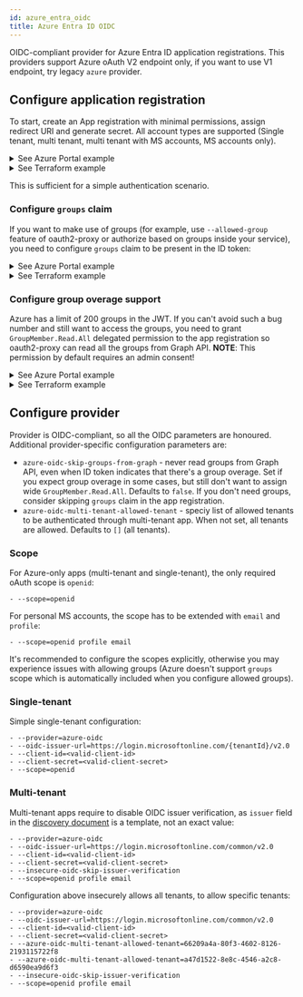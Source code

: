 ```yaml
---
id: azure_entra_oidc
title: Azure Entra ID OIDC
---
```

OIDC-compliant provider for Azure Entra ID application registrations. This providers support Azure oAuth V2 endpoint only, if you want to use V1 endpoint, try legacy `azure` provider.

## Configure application registration
To start, create an App registration with minimal permissions, assign redirect URI and generate secret. All account types are supported (Single tenant, multi tenant, multi tenant with MS accounts, MS accounts only).
<details>
    <summary>See Azure Portal example</summary>
    <img src="/oauth2-proxy/img/azure-create-app-reg.gif"/>

When created with Portal, App registration automatically creates a delegated API permission for `User.Read`. 
</details>

<details>
    <summary>See Terraform example</summary>

    resource "azuread_application" "auth" {
        display_name     = "oauth2-proxy"
        sign_in_audience = "AzureADMyOrg" # Others are also supported

        web {
            redirect_uris = [
                "https://podinfo.lakis.tech/oauth2/callback",
            ]
        }

        required_resource_access {
            resource_app_id = "00000003-0000-0000-c000-000000000000" # Microsoft Graph
            resource_access {
                id   = "e1fe6dd8-ba31-4d61-89e7-88639da4683d" # User.Read delegated
                type = "Scope"
            }
        }
    }

    resource "azuread_application_password" "apppass" {
        application_id = azuread_application.auth.id
    }

</details>

This is sufficient for a simple authentication scenario.

### Configure `groups` claim
If you want to make use of groups (for example, use `--allowed-group` feature of oauth2-proxy or authorize based on groups inside your service), you need to configure `groups` claim to be present in the ID token:
<details>
    <summary>See Azure Portal example</summary>
    <img src="/oauth2-proxy/img/azure-create-groups-claim.gif"/>
</details>
<details>
    <summary>See Terraform example</summary>

    resource "azuread_application" "auth" {
        display_name     = "oauth2-proxy"
        sign_in_audience = "AzureADMyOrg" # Other alre also supported

        group_membership_claims = [
            "SecurityGroup"
        ]
        optional_claims {
            id_token {
                name = "groups"
            }
        }

        web {
            redirect_uris = [
                "https://podinfo.lakis.tech/oauth2/callback",
            ]
        }

        required_resource_access {
            resource_app_id = "00000003-0000-0000-c000-000000000000" # Microsoft Graph
            resource_access {
                id   = "e1fe6dd8-ba31-4d61-89e7-88639da4683d" # User.Read delegated
                type = "Scope"
            }
        }
    }

    resource "azuread_application_password" "apppass" {
        application_id = azuread_application.auth.id
    }

</details>


### Configure group overage support
Azure has a limit of 200 groups in the JWT. If you can't avoid such a bug number and still want to access the groups, you need to grant `GroupMember.Read.All` delegated permission to the app registration so oauth2-proxy can read all the groups from Graph API. **NOTE**: This permission by default requires an admin consent!
<details>
    <summary>See Azure Portal example</summary>
    <img src="/oauth2-proxy/img/azure-group-overage-permission.gif"/>
</details>
<details>
    <summary>See Terraform example</summary>

    resource "azuread_application" "auth" {
        display_name     = "oauth2-proxy"
        sign_in_audience = "AzureADMyOrg" # Other alre also supported

        group_membership_claims = [
            "SecurityGroup"
        ]
        optional_claims {
            id_token {
                name = "groups"
            }
        }

        web {
            redirect_uris = [
                "https://podinfo.lakis.tech/oauth2/callback",
            ]
        }

        required_resource_access {
            resource_app_id = "00000003-0000-0000-c000-000000000000" # Microsoft Graph
            resource_access {
                id   = "e1fe6dd8-ba31-4d61-89e7-88639da4683d" # User.Read delegated
                type = "Scope"
            }
            
            resource_access {
                id   = "bc024368-1153-4739-b217-4326f2e966d0" # GroupMember.Read.All delegated - admin consent required
                type = "Scope"
            }

        }
    }

    resource "azuread_application_password" "apppass" {
        application_id = azuread_application.auth.id
    }

Admin consent is required after creation by Terraform
</details>

## Configure provider
Provider is OIDC-compliant, so all the OIDC parameters are honoured. Additional provider-specific configuration parameters are:
* `azure-oidc-skip-groups-from-graph` - never read groups from Graph API, even when ID token indicates that there's a group overage. Set if you expect group overage in some cases, but still don't want to assign wide `GroupMember.Read.All`. Defaults to `false`. If you don't need groups, consider skipping `groups` claim in the app registration.
* `azure-oidc-multi-tenant-allowed-tenant` - speciy list of allowed tenants to be authenticated through multi-tenant app. When not set, all tenants are allowed. Defaults to `[]` (all tenants).

### Scope
For Azure-only apps (multi-tenant and single-tenant), the only required oAuth scope is `openid`:
```
- --scope=openid
```
For personal MS accounts, the scope has to be extended with `email` and `profile`:
```
- --scope=openid profile email
```
It's recommended to configure the scopes explicitly, otherwise you may experience issues with allowing groups (Azure doesn't support `groups` scope which is automatically included when you configure allowed groups).

### Single-tenant
Simple single-tenant configuration:
```
- --provider=azure-oidc
- --oidc-issuer-url=https://login.microsoftonline.com/{tenantId}/v2.0
- --client-id=<valid-client-id>
- --client-secret=<valid-client-secret>
- --scope=openid
```

### Multi-tenant
Multi-tenant apps require to disable OIDC issuer verification, as `issuer` field in the [discovery document](https://login.microsoftonline.com/common/v2.0/.well-known/openid-configuration) is a template, not an exact value:
```
- --provider=azure-oidc
- --oidc-issuer-url=https://login.microsoftonline.com/common/v2.0
- --client-id=<valid-client-id>
- --client-secret=<valid-client-secret>
- --insecure-oidc-skip-issuer-verification
- --scope=openid profile email
```

Configuration above insecurely allows all tenants, to allow specific tenants:
```
- --provider=azure-oidc
- --oidc-issuer-url=https://login.microsoftonline.com/common/v2.0
- --client-id=<valid-client-id>
- --client-secret=<valid-client-secret>
- --azure-oidc-multi-tenant-allowed-tenant=66209a4a-80f3-4602-8126-2193115722f8
- --azure-oidc-multi-tenant-allowed-tenant=a47d1522-8e8c-4546-a2c8-d6590ea9d6f3
- --insecure-oidc-skip-issuer-verification
- --scope=openid profile email
```

